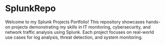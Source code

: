 # SplunkRepo
Welcome to my Splunk Projects Portfolio! This repository showcases hands-on projects demonstrating my skills in IT monitoring, cybersecurity, and network traffic analysis using Splunk. Each project focuses on real-world use cases for log analysis, threat detection, and system monitoring.
